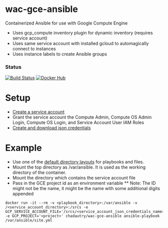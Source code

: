 # wac-gce-ansible
Containerized Ansible for use with Google Compute Engine

* Uses gcp_compute inventory plugin for dynamic inventory (requires service account)
* Uses same service account with installed gcloud to automagically connect to instances
* Uses instance labels to create Ansible groups

### Status
[![Build Status](https://travis-ci.org/chad-autry/wac-gce-ansible.svg?branch=master)](https://travis-ci.org/chad-autry/wac-gce-ansible)
[![Docker Hub](https://img.shields.io/badge/docker-ready-blue.svg)](https://registry.hub.docker.com/u/chadautry/wac-gce-ansible/)

# Setup
* [Create a service account](https://cloud.google.com/iam/docs/creating-managing-service-accounts)
* Grant the service account the Compute Admin, Compute OS Admin Login, Compute OS Login, and Service Account User IAM Roles
* [Create and download json credentials](https://cloud.google.com/iam/docs/creating-managing-service-account-keys)

# Example
* Use one of the [default directory layouts](http://docs.ansible.com/ansible/playbooks_best_practices.html#directory-layout) for playbooks and files.
* Mount the top directory as /var/ansible. It is used as the working directory of the container.
* Mount the directory which contains the service account file
* Pass in the GCE project id as an environment variable
** Note: The ID might not be the name, it might be the name with some additional digits appended

```shell
docker run -it --rm -v <playbook_directory>:/var/ansible -v /<service_account_directory>:/srcs -e GCP_SERVICE_ACCOUNT_FILE='/srcs/<service_account_json_credentials_name>' -e GCP_PROJECT='<project>' chadautry/wac-gce-ansible ansible-playbook /var/ansible/site.yml
```
